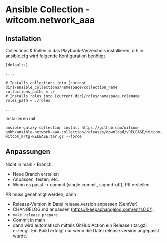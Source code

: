 # Ansible Collection - witcom.network_aaa

## Installation

Collections & Rollen in das Playbook-Verzeichnis installieren, d.h in ansible.cfg wird folgende Konfiguration benötigt

```
[defaults]

....

# Installs collections into [current dir]/ansible_collections/namespace/collection_name
collections_paths = ./
# Installs roles into [current dir]/roles/namespace.rolename
roles_path = ./roles

....

```

Installieren mit 

`ansible-galaxy collection install https://github.com/witcom-gmbh/ansible-network-aaa-collection/releases/download/vRELEASE/witcom-witcom_mrtg-RELEASE.tar.gz --force`


## Anpassungen
Nicht in main - Branch.

- Neue Branch erstellen
- Anpassen, testen, etc.
- Wenn es passt -> commit (single commit, signed-off), PR erstellen

PR muss genehmigt werden, dann

- Release-Version in Datei release.version anpassen (SemVer)
- CHANGELOG.md anpassen (https://keepachangelog.com/en/1.0.0/),
- `make release_prepare`
- Commit in main
- dann wird automatisch mittels GitHub Action ein Release (.tar.gz) erzeugt. Ein Build erfolgt nur wenn die Datei release.version angepasst wurde.
